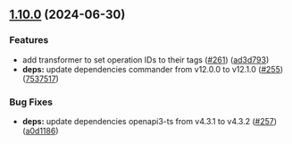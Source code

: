 ## [1.10.0](https://github.com/ExpediaGroup/spec-transformer/compare/v1.9.3...v1.10.0) (2024-06-30)

### Features

* add transformer to set operation IDs to their tags ([#261](https://github.com/ExpediaGroup/spec-transformer/issues/261)) ([ad3d793](https://github.com/ExpediaGroup/spec-transformer/commit/ad3d7932a4f8bcda926721c687cf3ef12494565c))
* **deps:** update dependencies commander from v12.0.0 to v12.1.0 ([#255](https://github.com/ExpediaGroup/spec-transformer/issues/255)) ([7537517](https://github.com/ExpediaGroup/spec-transformer/commit/753751754112dba56e8adbec52f4d86019ce4db1))

### Bug Fixes

* **deps:** update dependencies openapi3-ts from v4.3.1 to v4.3.2 ([#257](https://github.com/ExpediaGroup/spec-transformer/issues/257)) ([a0d1186](https://github.com/ExpediaGroup/spec-transformer/commit/a0d11869ea508f5b71319d7311e9f7188b2cf9cc))
